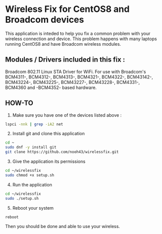# Wireless Fix for CentOS8 and Broadcom devices
This application is inteded to help you fix a common problem with your wireless connection and device. This problem happens with many laptops running CentOS8 and have Broadcom wireless modules. 

## Modules / Drivers included in this fix :
Broadcom 802.11 Linux STA Driver for WiFi. For use with Broadcom's BCM4311-, BCM4312-, BCM4313-, BCM4321-, BCM4322-, BCM43142-, BCM43224-, BCM43225-, BCM43227-, BCM43228-, BCM4331-, BCM4360 and -BCM4352- based hardware. 

## HOW-TO
1. Make sure you have one of the devices listed above :
```bash
lspci -nnk | grep -iA2 net 
```
2. Install git and clone this application
```bash
cd ~
sudo dnf -y install git
git clone https://github.com/nooh43/wirelessfix.git
```
3. Give the application its permissions
```bash
cd ~/wirelessfix
sudo chmod +x setup.sh
```
4. Run the application
```bash
cd ~/wirelessfix
sudo ./setup.sh
```
5. Reboot your system
```bash
reboot
```

Then you should be done and able to use your wireless.